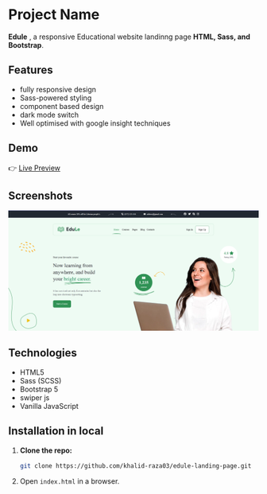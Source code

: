 # Project Name  

**Edule** , a responsive Educational website landinng page **HTML, Sass, and Bootstrap**.  

## Features  
- fully responsive design 
- Sass-powered styling  
- component based design  
- dark mode switch   
- Well optimised with google insight techniques

## Demo  
👉 [Live Preview](https://khalid-raza03.github.io/edule-landing-page/)  

## Screenshots
![Project Screenshot](./src/images/edule-ss-1.png)

## Technologies  
- HTML5  
- Sass (SCSS)  
- Bootstrap 5  
- swiper js
- Vanilla JavaScript  

## Installation in local 

1. __Clone the repo:__  

   ```bash
   git clone https://github.com/khalid-raza03/edule-landing-page.git
   ```
2. Open `index.html` in a browser.  